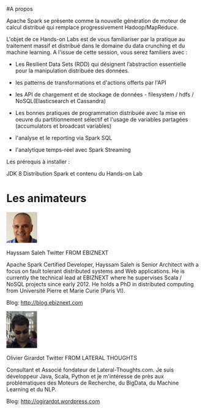 #A propos

Apache Spark se présente comme la nouvelle génération de moteur de calcul distribué qui remplace progressivement Hadoop/MapReduce.

L'objet de ce Hands-on Labs est de vous familiariser par la pratique au traitement massif et distribué dans le domaine du data crunching et du machine learning. A l'issue de cette session, vous serez familiers avec :

- Les Resilient Data Sets (RDD) qui désignent l’abstraction essentielle pour la manipulation distribuée des données.

- les patterns de transformations et d'actions offerts par l'API

- les API de chargement et de stockage de données - filesystem / hdfs / NoSQL(Elasticsearch et Cassandra)

- Les bonnes pratiques de programmation distribuée avec la mise en oeuvre du partitionnement sélectif et l'usage de variables partagées (accumulators et broadcast variables)
- l'analyse et le reporting via Spark SQL
- l'analytique temps-réel avec Spark Streaming

Les prérequis à installer :

JDK 8
Distribution Spark et contenu du Hands-on Lab


# Les animateurs






![](hayssams.jpg)

Hayssam Saleh  Twitter
FROM EBIZNEXT

Apache Spark Certified Developer, Hayssam Saleh is Senior Architect with a focus on fault tolerant distributed systems and Web applications. He is currently the technical lead at EBIZNEXT where he supervises Scala / NoSQL projects since early 2012. He holds a PhD in distributed computing from Université Pierre et Marie Curie (Paris VI).

Blog: http://blog.ebiznext.com



![](oliviergirardot.jpg)

Olivier Girardot  Twitter
FROM LATERAL THOUGHTS

Consultant et Associé fondateur de Lateral-Thoughts.com. Je suis développeur Java, Scala, Python et je m'intéresse de près aux problématiques des Moteurs de Recherche, du BigData, du Machine Learning et du NLP.

Blog: http://ogirardot.wordpress.com

